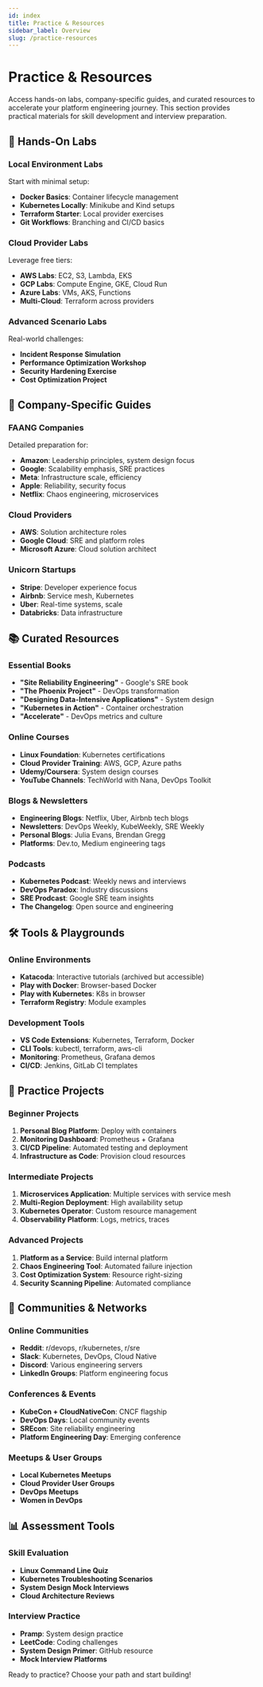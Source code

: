 ```yaml
---
id: index
title: Practice & Resources
sidebar_label: Overview
slug: /practice-resources
---
```


# Practice & Resources

<GitHubButtons />
Access hands-on labs, company-specific guides, and curated resources to accelerate your platform engineering journey. This section provides practical materials for skill development and interview preparation.

## 🧪 Hands-On Labs

### Local Environment Labs
Start with minimal setup:
- **Docker Basics**: Container lifecycle management
- **Kubernetes Locally**: Minikube and Kind setups
- **Terraform Starter**: Local provider exercises
- **Git Workflows**: Branching and CI/CD basics

### Cloud Provider Labs
Leverage free tiers:
- **AWS Labs**: EC2, S3, Lambda, EKS
- **GCP Labs**: Compute Engine, GKE, Cloud Run
- **Azure Labs**: VMs, AKS, Functions
- **Multi-Cloud**: Terraform across providers

### Advanced Scenario Labs
Real-world challenges:
- **Incident Response Simulation**
- **Performance Optimization Workshop**
- **Security Hardening Exercise**
- **Cost Optimization Project**

## 🏢 Company-Specific Guides

### FAANG Companies
Detailed preparation for:
- **Amazon**: Leadership principles, system design focus
- **Google**: Scalability emphasis, SRE practices
- **Meta**: Infrastructure scale, efficiency
- **Apple**: Reliability, security focus
- **Netflix**: Chaos engineering, microservices

### Cloud Providers
- **AWS**: Solution architecture roles
- **Google Cloud**: SRE and platform roles
- **Microsoft Azure**: Cloud solution architect

### Unicorn Startups
- **Stripe**: Developer experience focus
- **Airbnb**: Service mesh, Kubernetes
- **Uber**: Real-time systems, scale
- **Databricks**: Data infrastructure

## 📚 Curated Resources

### Essential Books
- **"Site Reliability Engineering"** - Google's SRE book
- **"The Phoenix Project"** - DevOps transformation
- **"Designing Data-Intensive Applications"** - System design
- **"Kubernetes in Action"** - Container orchestration
- **"Accelerate"** - DevOps metrics and culture

### Online Courses
- **Linux Foundation**: Kubernetes certifications
- **Cloud Provider Training**: AWS, GCP, Azure paths
- **Udemy/Coursera**: System design courses
- **YouTube Channels**: TechWorld with Nana, DevOps Toolkit

### Blogs & Newsletters
- **Engineering Blogs**: Netflix, Uber, Airbnb tech blogs
- **Newsletters**: DevOps Weekly, KubeWeekly, SRE Weekly
- **Personal Blogs**: Julia Evans, Brendan Gregg
- **Platforms**: Dev.to, Medium engineering tags

### Podcasts
- **Kubernetes Podcast**: Weekly news and interviews
- **DevOps Paradox**: Industry discussions
- **SRE Prodcast**: Google SRE team insights
- **The Changelog**: Open source and engineering

## 🛠️ Tools & Playgrounds

### Online Environments
- **Katacoda**: Interactive tutorials (archived but accessible)
- **Play with Docker**: Browser-based Docker
- **Play with Kubernetes**: K8s in browser
- **Terraform Registry**: Module examples

### Development Tools
- **VS Code Extensions**: Kubernetes, Terraform, Docker
- **CLI Tools**: kubectl, terraform, aws-cli
- **Monitoring**: Prometheus, Grafana demos
- **CI/CD**: Jenkins, GitLab CI templates

## 🎯 Practice Projects

### Beginner Projects
1. **Personal Blog Platform**: Deploy with containers
2. **Monitoring Dashboard**: Prometheus + Grafana
3. **CI/CD Pipeline**: Automated testing and deployment
4. **Infrastructure as Code**: Provision cloud resources

### Intermediate Projects
1. **Microservices Application**: Multiple services with service mesh
2. **Multi-Region Deployment**: High availability setup
3. **Kubernetes Operator**: Custom resource management
4. **Observability Platform**: Logs, metrics, traces

### Advanced Projects
1. **Platform as a Service**: Build internal platform
2. **Chaos Engineering Tool**: Automated failure injection
3. **Cost Optimization System**: Resource right-sizing
4. **Security Scanning Pipeline**: Automated compliance

## 🤝 Communities & Networks

### Online Communities
- **Reddit**: r/devops, r/kubernetes, r/sre
- **Slack**: Kubernetes, DevOps, Cloud Native
- **Discord**: Various engineering servers
- **LinkedIn Groups**: Platform engineering focus

### Conferences & Events
- **KubeCon + CloudNativeCon**: CNCF flagship
- **DevOps Days**: Local community events
- **SREcon**: Site reliability engineering
- **Platform Engineering Day**: Emerging conference

### Meetups & User Groups
- **Local Kubernetes Meetups**
- **Cloud Provider User Groups**
- **DevOps Meetups**
- **Women in DevOps**

## 📊 Assessment Tools

### Skill Evaluation
- **Linux Command Line Quiz**
- **Kubernetes Troubleshooting Scenarios**
- **System Design Mock Interviews**
- **Cloud Architecture Reviews**

### Interview Practice
- **Pramp**: System design practice
- **LeetCode**: Coding challenges
- **System Design Primer**: GitHub resource
- **Mock Interview Platforms**

Ready to practice? Choose your path and start building!